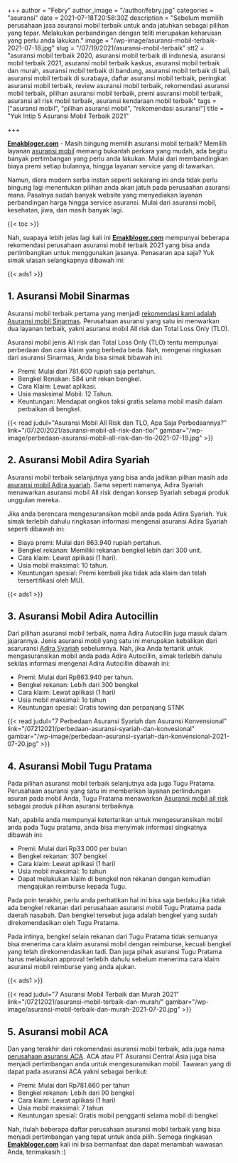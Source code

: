 +++
author = "Febry"
author_image = "/author/febry.jpg"
categories = "asuransi"
date = 2021-07-18T20:58:30Z
description = "Sebelum memilih perusahaan jasa asuransi mobil terbaik untuk anda jatuhkan sebagai pilihan yang tepar. Melakukan perbandingan dengan teliti merupakan keharusan yang perlu anda lakukan."
image = "/wp-image/asuransi-mobil-terbaik-2021-07-18.jpg"
slug = "/07/19/2021/asuransi-mobil-terbaik"
stt2 = "asuransi mobil terbaik 2020, asuransi mobil terbaik di indonesia, asuransi mobil terbaik 2021, asuransi mobil terbaik kaskus, asuransi mobil terbaik dan murah, asuransi mobil terbaik di bandung, asuransi mobil terbaik di bali, asuransi mobil terbaik di surabaya, daftar asuransi mobil terbaik, peringkat asuransi mobil terbaik, review asuransi mobil terbaik, rekomendasi asuransi mobil terbaik, pilihan asuransi mobil terbaik, premi asuransi mobil terbaik, asuransi all risk mobil terbaik, asuransi kendaraan mobil terbaik"
tags = ["asuransi mobil", "pilihan asuransi mobil", "rekomendasi asuransi"]
title = "Yuk Intip 5 Asuransi Mobil Terbaik 2021"

+++

[**Emakbloger.com**](/) - Masih bingung memilih asuransi mobil terbaik? Memilih layanan [asuransi mobil](/tags/asuransi-mobil) memang bukanlah perkara yang mudah, ada begitu banyak pertimbangan yang perlu anda lakukan. Mulai dari membandingkan biaya premi setiap bulannya, hingga layanan service yang di tawarkan.

Namun, diera modern serba instan seperti sekarang ini anda tidak perlu bingung lagi menentukan pilihan anda akan jatuh pada perusaahan asuransi mana. Pasalnya sudah banyak website yang menyediakan layanan perbandingan harga hingga service asuransi. Mulai dari asuransi mobil, kesehatan, jiwa, dan masih banyak lagi.

{{< toc >}}

Nah, suapaya lebih jelas lagi kali ini [**Emakbloger.com**](/) mempunyai beberapa rekomendasi perusahaan asuransi mobil terbaik 2021 yang bisa anda pertimbangkan untuk menggunakan jasanya. Penasaran apa saja? Yuk simak ulasan selangkapnya dibawah ini:

{{< ads1 >}}

## 1. Asuransi Mobil Sinarmas

Asuransi mobil terbaik pertama yang menjadi [rekomendasi kami adalah Asuransi mobil Sinarmas](/tags/rekomendasi-asuransi). Perusahaan asuransi yang satu ini menwarkan dua layanan terbaik, yakni asuransi mobil All risk dan Total Loss Only (TLO).

Asuransi mobil jenis All risk dan Total Loss Only (TLO) tentu mempunyai perbedaan dan cara klaim yang berbeda beda. Nah, mengenai ringkasan dari asuransi Sinarmas, Anda bisa simak bibawah ini:

- Premi: Mulai dari 781.600 rupiah saja pertahun.
- Bengkel Renakan: 584 unit rekan bengkel.
- Cara Klaim: Lewat aplikasi.
- Usia masksimal Mobil: 12 Tahun.
- Keuntungan: Mendapat ongkos taksi gratis selama mobil masih dalam perbaikan di bengkel.

{{< read judul="Asuransi Mobil All Risk dan TLO, Apa Saja Perbedaannya?" link="/07/20/2021/asuransi-mobil-all-risk-dan-tlo/" gambar="/wp-image/perbedaan-asuransi-mobil-all-risk-dan-tlo-2021-07-19.jpg" >}}

## 2. Asuransi Mobil Adira Syariah

Asuransi mobil terbaik selanjutnya yang bisa anda jadikan pilhan masih ada [asuransi mobil Adira syariah](/tags/pilihan-asuransi-mobil). Sama seperti namanya, Adira Syariah menawarkan asuransi mobil All risk dengan konsep Syariah sebagai produk unggulan mereka.

Jika anda berencara mengesuransikan mobil anda pada Adira Syariah. Yuk simak terlebih dahulu ringkasan informasi mengenai asuransi Adira Syariah seperti dibawah ini:

- Biaya premi: Mulai dari 863.940 rupiah pertahun.
- Bengkel rekanan: Memiliki rekanan bengkel lebih dari 300 unit.
- Cara klaim: Lewat aplikasi (1 hari).
- Usia mobil maksimal: 10 tahun.
- Keuntungan spesial: Premi kembali jika tidak ada klaim dan telah tersertifikasi oleh MUI.

{{< ads1 >}}

## 3. Asuransi Mobil Adira Autocillin

Dari pilihan asuransi mobil terbaik, nama Adira Autocillin juga masuk dalam jajarannya. Jenis asuransi mobil yang satu ini merupakan kebalikan dari asaruransi [Adira Syariah](/tags/asuransi-mobil) sebelumnya. Nah, jika Anda tertarik untuk mengasuransikan mobil anda pada Adira Autocillin, simak terlebih dahulu sekilas informasi mengenai Adira Autocillin dibawah ini:

- Premi: Mulai dari Rp863.940 per tahun.
- Bengkel rekanan: Lebih dari 300 bengkel
- Cara klaim: Lewat aplikasi (1 hari)
- Usia mobil maksimal: 1o tahun
- Keuntungan spesial: Gratis towing dan perpanjang STNK

{{< read judul="7 Perbedaan Asuransi Syariah dan Asuransi Konvensional" link="/07212021/perbedaan-asuransi-syariah-dan-konvesional" gambar="/wp-image/perbedaan-asuransi-syariah-dan-konvensional-2021-07-20.jpg" >}}

## 4. Asuransi Mobil Tugu Pratama

Pada pilihan asuransi mobil terbaik selanjutnya ada juga Tugu Pratama. Perusahaan asuransi yang satu ini memberikan layanan perlindungan asuran pada mobil Anda, Tugu Pratama menawarkan [Asuransi mobil all risk](/tags/asuransi-mobil) sebagai produk pilihan asuransi terbaiknya.

Nah, apabila anda mempunyai ketertarikan untuk mengesuransikan mobil anda pada Tugu pratama, anda bisa menyimak informasi singkatnya dibawah ini:

- Premi: Mulai dari Rp33.000 per bulan
- Bengkel rekanan: 307 bengkel
- Cara klaim: Lewat aplikasi (1 hari)
- Usia mobil maksimal: 1o tahun
- Dapat melakukan klaim di bengkel non rekanan dengan kemudian mengajukan reimburse kepada Tugu.

Pada poin terakhir, perlu anda perhatikan hal ini bisa saja berlaku jika tidak ada bengkel rekanan dari perusahaan asuransi mobil Tugu Pratama pada daerah nasabah. Dan bengkel tersebut juga adalah bengkel yang sudah direkomendasikan oleh Tugu Pratama.

Pada intinya, bengkel selain rekanan dari Tugu Pratama tidak semuanya bisa menerima cara klaim asuransi mobil dengan reimburse, kecuali bengkel yang telah direkomendasikan tadi. Dan juga pihak asuransi Tugu Pratama harus melakukan approval terlebih dahulu sebelum menerima cara klaim asuransi mobil reimburse yang anda ajukan.

{{< ads1 >}}

{{< read judul="7 Asuransi Mobil Terbaik dan Murah 2021" link="/07212021/asuransi-mobil-terbaik-dan-murah/" gambar="/wp-image/asuransi-mobil-terbaik-dan-murah-2021-07-20.jpg" >}}

## 5. Asuransi mobil ACA

Dan yang terakhir dari rekomendasi asuransi mobil terbaik, ada juga nama [perusahaan asuransi ACA](/tags/asuransi-mobil). ACA atau PT Asuransi Central Asia juga bisa menjadi pertimbangan anda untuk mengesuransikan mobil. Tawaran yang di dapat pada asuransi ACA yakni sebagai berikut:

- Premi: Mulai dari Rp781.660 per tahun
- Bengkel rekanan: Lebih dari 90 bengkel
- Cara klaim: Lewat aplikasi (1 hari)
- Usia mobil maksimal: 7 tahun
- Keuntungan spesial: Gratis mobil pengganti selama mobil di bengkel

Nah, itulah beberapa daftar perusahaan asuransi mobil terbaik yang bisa menjadi pertimbangan yang tepat untuk anda pilih. Semoga ringkasan [**Emakbloger.com**](/) kali ini bisa bermanfaat dan dapat menambah wawasan Anda, terimakasih :)
